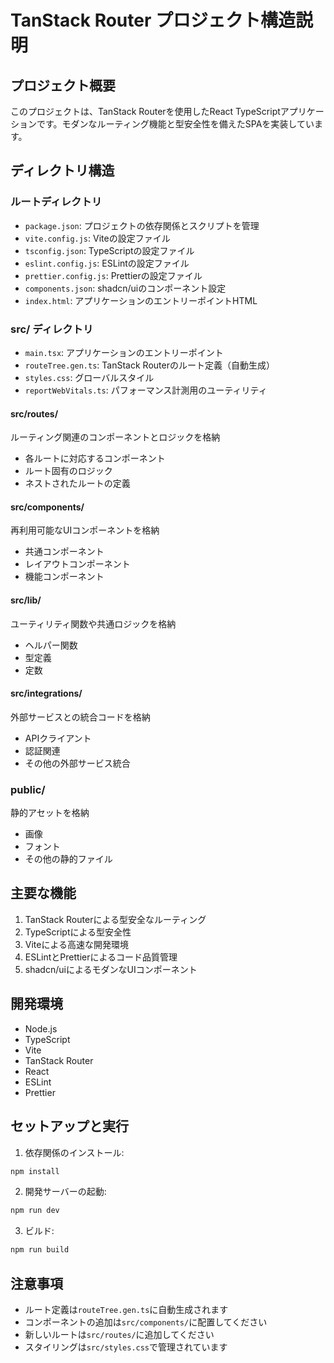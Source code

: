 # TanStack Router プロジェクト構造説明

## プロジェクト概要
このプロジェクトは、TanStack Routerを使用したReact TypeScriptアプリケーションです。モダンなルーティング機能と型安全性を備えたSPAを実装しています。

## ディレクトリ構造

### ルートディレクトリ
- `package.json`: プロジェクトの依存関係とスクリプトを管理
- `vite.config.js`: Viteの設定ファイル
- `tsconfig.json`: TypeScriptの設定ファイル
- `eslint.config.js`: ESLintの設定ファイル
- `prettier.config.js`: Prettierの設定ファイル
- `components.json`: shadcn/uiのコンポーネント設定
- `index.html`: アプリケーションのエントリーポイントHTML

### src/ ディレクトリ
- `main.tsx`: アプリケーションのエントリーポイント
- `routeTree.gen.ts`: TanStack Routerのルート定義（自動生成）
- `styles.css`: グローバルスタイル
- `reportWebVitals.ts`: パフォーマンス計測用のユーティリティ

#### src/routes/
ルーティング関連のコンポーネントとロジックを格納
- 各ルートに対応するコンポーネント
- ルート固有のロジック
- ネストされたルートの定義

#### src/components/
再利用可能なUIコンポーネントを格納
- 共通コンポーネント
- レイアウトコンポーネント
- 機能コンポーネント

#### src/lib/
ユーティリティ関数や共通ロジックを格納
- ヘルパー関数
- 型定義
- 定数

#### src/integrations/
外部サービスとの統合コードを格納
- APIクライアント
- 認証関連
- その他の外部サービス統合

### public/
静的アセットを格納
- 画像
- フォント
- その他の静的ファイル

## 主要な機能
1. TanStack Routerによる型安全なルーティング
2. TypeScriptによる型安全性
3. Viteによる高速な開発環境
4. ESLintとPrettierによるコード品質管理
5. shadcn/uiによるモダンなUIコンポーネント

## 開発環境
- Node.js
- TypeScript
- Vite
- TanStack Router
- React
- ESLint
- Prettier

## セットアップと実行
1. 依存関係のインストール:
```bash
npm install
```

2. 開発サーバーの起動:
```bash
npm run dev
```

3. ビルド:
```bash
npm run build
```

## 注意事項
- ルート定義は`routeTree.gen.ts`に自動生成されます
- コンポーネントの追加は`src/components/`に配置してください
- 新しいルートは`src/routes/`に追加してください
- スタイリングは`src/styles.css`で管理されています 